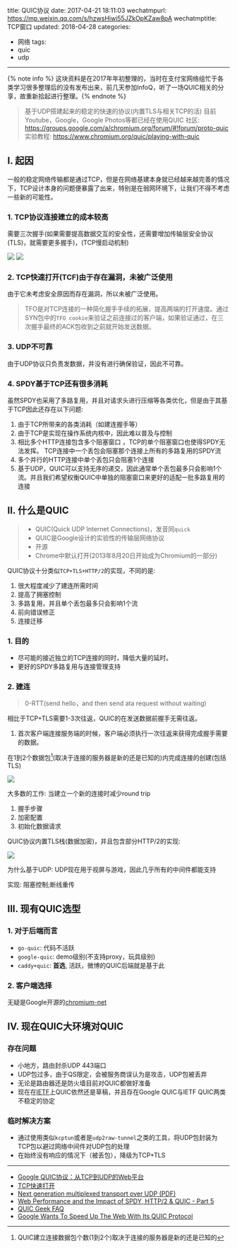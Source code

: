 title: QUIC协议
date: 2017-04-21 18:11:03
wechatmpurl: https://mp.weixin.qq.com/s/hzwsHiwi55JZkOpKZaw8pA
wechatmptitle: TCP窗口
updated: 2018-04-28
categories:
- 网络
tags:
- quic
- udp

---

{% note info %} 这块资料是在2017年年初整理的，当时在支付宝网络组忙于各类学习很多整理后的没有发布出来，前几天参加InfoQ，听了一场QUIC相关的分享，故重新拾起进行整理。{% endnote %}

<!-- more -->

> 基于UDP搭建起来的稳定的快速的协议(内置TLS与相关TCP的活)
> 目前Youtube，Google，Google Photos等都已经在使用QUIC
> 社区: https://groups.google.com/a/chromium.org/forum/#!forum/proto-quic
> 实验教程: https://www.chromium.org/quic/playing-with-quic

## I. 起因

一般的稳定网络传输都是通过TCP，但是在网络基建本身就已经越来越完善的情况下，TCP设计本身的问题便暴露了出来，特别是在弱网环境下，让我们不得不考虑一些新的可能性。

### 1. TCP协议连接建立的成本较高

需要三次握手(如果需要提高数据交互的安全性，还需要增加传输层安全协议(TLS)，就需要更多握手)，(TCP慢启动机制)

![](/img/quic-1.png) ![](/img/quic-2.png)

### 2. TCP快速打开(TCF)由于存在漏洞，未被广泛使用

由于它未考虑安全原因而存在漏洞，所以未被广泛使用。

> TFO是对TCP连接的一种简化握手手续的拓展，提高两端的打开速度。通过SYN包中的`TFO cookie`来验证之前连接过的客户端，如果验证通过，在三次握手最终的ACK包收到之前就开始发送数据。

### 3. UDP不可靠

由于UDP协议只负责发数据，并没有进行确保验证，因此不可靠。

### 4. SPDY基于TCP还有很多消耗

虽然SPDY也采用了多路复用，并且对请求头进行压缩等各类优化，但是由于其基于TCP因此还存在以下问题:

1. 由于TCP所带来的各类消耗（如建连握手等）
2. 由于TCP是实现在操作系统内核中，因此难以普及与控制
3. 相比多个HTTP连接包含多个阻塞窗口 ，TCP的单个阻塞窗口也使得SPDY无法发挥。
TCP连接中一个丢包会阻塞那个连接上所有的多路复用的SPDY流
4. 多个并行的HTTP连接中单个丢包只会阻塞1个连接
5. 基于UDP，QUIC可以支持无序的递交，因此通常单个丢包最多只会影响1个流。并且我们希望权衡QUIC中单独的阻塞窗口来更好的适配一批多路复用的连接

## II. 什么是QUIC

> - QUIC(Quick UDP Internet Connections)，发音同`quick`
> - QUIC是Google设计的实验性的传输层网络协议
> - 开源
> - Chrome中默认打开(2013年8月20日开始成为Chromium的一部分)

QUIC协议十分类似`TCP+TLS+HTTP/2`的实现，不同的是:

1. 很大程度减少了建连所需时间
2. 提高了拥塞控制
3. 多路复用，并且单个丢包最多只会影响1个流
4. 前向错误修正
5. 连接迁移

### 1. 目的

- 尽可能的接近独立的TCP连接的同时，降低大量的延时。
- 更好的SPDY多路复用与连接管理支持

### 2. 建连

> 0-RTT(send hello，and then send ata request without waiting)

相比于TCP+TLS需要1-3次往返，QUIC的在发送数据前握手无需往返。

1. 首次客户端连接服务端的时候，客户端必须执行一次往返来获得完成握手需要的数据。

在1到2个数据包[^1](取决于连接的服务器是新的还是已知的)内完成连接的创建(包括TLS)

![](/img/quic-3.png)

大多数的工作: 当建立一个新的连接时减少round trip

1. 握手步骤
2. 加密配置
3. 初始化数据请求


QUIC协议内置TLS栈(数据加密)，并且包含部分HTTP/2的实现:

![](/img/quic-4.png)

为什么基于UDP: UDP现在用于视屏与游戏，因此几乎所有的中间件都能支持

实现: 阻塞控制;断线重传

## III. 现有QUIC选型

### 1. 对于后端而言

- `go-quic`: 代码不活跃
- `google-quic`: demo级别(不支持proxy，玩具级别)
- `caddy+quic`: **首选**, 活跃，微博的QUIC后端就是基于此

### 2. 客户端选择

无疑是Google开源的[chromium-net](https://github.com/hanpfei/chromium-net)

## IV. 现在QUIC大环境对QUIC

### 存在问题

- 小地方，路由封杀UDP 443端口
- UDP包过多，由于QS限定，会被服务商误认为是攻击，UDP包被丢弃
- 无论是路由器还是防火墙目前对QUIC都做好准备
- 现在在[IETF](https://datatracker.ietf.org/wg/quic/about/)上QUIC依然还是草稿，并且存在Google QUIC与IETF QUIC两类不稳定的协定

### 临时解决方案

- 通过使用类似`kcptun`或者是`udp2raw-tunnel`之类的工具，将UDP包封装为TCP包以避过网络中间件对UDP包的处理
- 在始终没有响应的情况下（被丢包），降级为TCP+TLS

---

- [Google QUIC协议：从TCP到UDP的Web平台](http://www.infoq.com/cn/articles/quic-google-protocol-web-platform-from-tcp-to-udp)
- [TCP快速打开](https://zh.wikipedia.org/zh/TCP%E5%BF%AB%E9%80%9F%E6%89%93%E5%BC%80)
- [Next generation multiplexed transport over UDP (PDF)](https://www.nanog.org/sites/default/files/meetings/NANOG64/1051/20150603_Rogan_Quic_Next_Generation_v1.pdf)
- [Web Performance and the Impact of SPDY, HTTP/2 & QUIC - Part 5](http://www.apmdigest.com/web-performance-spdy-http2-quic-7)
- [QUIC Geek FAQ](https://docs.google.com/document/d/1lmL9EF6qKrk7gbazY8bIdvq3Pno2Xj_l_YShP40GLQE/edit#heading=h.h3jsxme7rovm)
- [Google Wants To Speed Up The Web With Its QUIC Protocol](https://techcrunch.com/2015/04/18/google-wants-to-speed-up-the-web-with-its-quic-protocol/)

[^1]: QUIC建立连接数据包个数(1到2个)取决于连接的服务器是新的还是已知的
